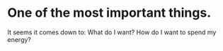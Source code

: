 # One of the most important things.

It seems it comes down to: What do I want? How do I want to spend my energy?
